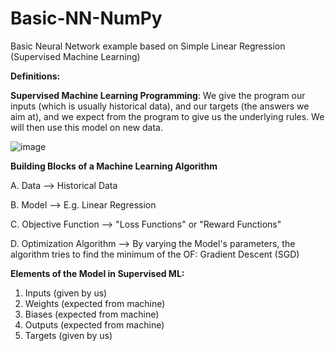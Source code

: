 # Basic-NN-NumPy

Basic Neural Network example based on Simple Linear Regression (Supervised Machine Learning)


**Definitions:**


**Supervised Machine Learning Programming**: 
We give the program our inputs (which is usually historical data), and our targets (the answers we aim at), and we expect from the program to give us the underlying rules. We will then use this model on new data.

![image](https://user-images.githubusercontent.com/80431527/142757454-6bcafa9c-2858-4241-a594-f7d6a34ce8d6.png)




**Building Blocks of a Machine Learning Algorithm**

A. Data --> Historical Data

B. Model --> E.g. Linear Regression

C. Objective Function --> "Loss Functions" or "Reward Functions"

D. Optimization Algorithm --> By varying the Model's parameters, the algorithm tries to find the minimum of the OF: Gradient Descent (SGD)




**Elements of the Model in Supervised ML:**
1. Inputs (given by us)
2. Weights (expected from machine)
3. Biases (expected from machine)
4. Outputs (expected from machine)
5. Targets (given by us)
